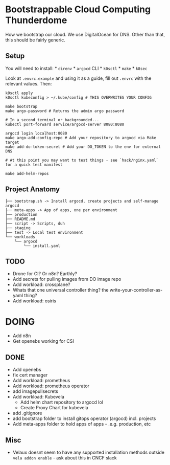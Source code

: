 # Bootstrappable Cloud Computing Thunderdome
How we bootstrap our cloud. We use DigitalOcean for DNS. Other than that, this should be fairly generic.

## Setup
You will need to install:
    * `direnv`
    * `argocd` CLI
    * `k0sctl`
    * `make`
    * `k8sec`

Look at `.envrc.example` and using it as a guide, fill out `.envrc` with the relevant values. Then:


```
k0sctl apply
k0sctl kubeconfig > ~/.kube/config # THIS OVERWRITES YOUR CONFIG

make bootstrap
make argo-password # Returns the admin argo password

# In a second terminal or backgrounded...
kubectl port-forward service/argocd-server 8080:8080

argocd login localhost:8080
make argo-add-config-repo # Add your repository to argocd via Make target
make add-do-token-secret # Add your DO_TOKEN to the env for external DNS

# At this point you may want to test things - see `hack/nginx.yaml` for a quick test manifest

make add-helm-repos
```

## Project Anatomy

```
├── bootstrap.sh -> Install argocd, create projects and self-manage argocd
├── meta-apps -> App of apps, one per environment
├── production
├── README.md
├── script -> Scripts, duh
├── staging
├── test -> Local test environment
└── workloads
    └── argocd
        └── install.yaml
```


## TODO
- Drone for CI? Or n8n? Earthly?
- Add secrets for pulling images from DO image repo
- Add workload: crossplane?
- Whats that one universal controller thing? the write-your-controller-as-yaml thing?
- Add workload: osiris

# DOING
- Add n8n
- Get openebs working for CSI

## DONE
- Add openebs
- fix cert manager
- Add workload: prometheus
- Add workload: prometheus operator
- add imagepullsecrets
- Add workload: Kubevela
  - Add helm chart repository to argocd lol
  - Create Proxy Chart for kubevela
- add .gitignore
- add bootstrap folder to install gitops operator (argocd) incl. projects
- Add meta-apps folder to hold apps of apps - .e.g. production, etc

## Misc
- Velaux doesnt seem to have any supported installation methods outside `vela addon enable` - ask about this in CNCF slack
